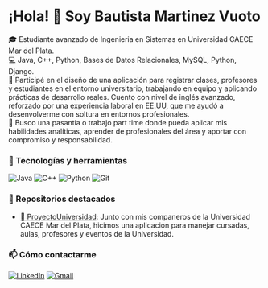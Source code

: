 # ¡Hola! 👋 Soy Bautista Martinez Vuoto

🎓 Estudiante avanzado de Ingenieria en Sistemas en Universidad CAECE Mar del Plata.<br>
💻 Java, C++, Python, Bases de Datos Relacionales, MySQL, Python, Django.<br>
📘 Participé en el diseño de una aplicación para registrar clases, profesores y estudiantes en el entorno universitario, trabajando en equipo y aplicando prácticas de desarrollo reales.
    Cuento con nivel de inglés avanzado, reforzado por una experiencia laboral en EE.UU, que me ayudó a desenvolverme con soltura en entornos profesionales.<br>
🚀 Busco una pasantía o trabajo part time donde pueda aplicar mis habilidades analíticas, aprender de profesionales del área y aportar con compromiso y responsabilidad.<br>

### 🧰 Tecnologías y herramientas
![Java](https://img.shields.io/badge/Java-ED8B00?style=for-the-badge&logo=java&logoColor=white)
![C++](https://img.shields.io/badge/C++-00599C?style=for-the-badge&logo=c%2b%2b&logoColor=white)
![Python](https://img.shields.io/badge/Python-3776AB?style=for-the-badge&logo=python&logoColor=white)
![Git](https://img.shields.io/badge/Git-F05032?style=for-the-badge&logo=git&logoColor=white)

### 📂 Repositorios destacados
- [📌 ProyectoUniversidad](https://github.com/notinia/TP_JAVA_2024.git): Junto con mis companeros de la Universidad CAECE Mar del Plata, hicimos una aplicacion para manejar cursadas, aulas, profesores y eventos de la Universidad.

### 📫 Cómo contactarme
[![LinkedIn](https://img.shields.io/badge/LinkedIn-blue?style=for-the-badge&logo=linkedin&logoColor=white)](https://www.linkedin.com/in/bautista-martinez-vuoto-728730247/)
[![Gmail](https://img.shields.io/badge/Gmail-D14836?style=for-the-badge&logo=gmail&logoColor=white)](mailto:bautistamartinezvuoto@gmail.com)

